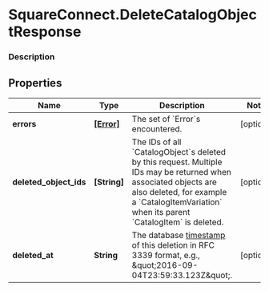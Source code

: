# SquareConnect.DeleteCatalogObjectResponse

### Description



## Properties
Name | Type | Description | Notes
------------ | ------------- | ------------- | -------------
**errors** | [**[Error]**](Error.md) | The set of &#x60;Error&#x60;s encountered. | [optional] 
**deleted_object_ids** | **[String]** | The IDs of all &#x60;CatalogObject&#x60;s deleted by this request. Multiple IDs may be returned when associated objects are also deleted, for example a &#x60;CatalogItemVariation&#x60; when its parent &#x60;CatalogItem&#x60; is deleted. | [optional] 
**deleted_at** | **String** | The database [timestamp](#workingwithdates) of this deletion in RFC 3339 format, e.g., \&quot;2016-09-04T23:59:33.123Z\&quot;. | [optional] 


